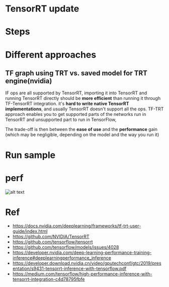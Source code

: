 # TensorRT update
# Steps

# Different approaches
## TF graph using TRT vs. saved model for TRT engine(nvidia)
IF ops are all supported by TensorRT, importing it into TensorRT and running TensorRT directly should be **more efficient** than running it through TF-TensorRT integration. it's **hard to write native TensorRT implementations**, and usually TensorRT doesn't support all the ops. TF-TRT approach enables you to get supported parts of the networks run in TensorRT and unsupported part to run in TensorFlow,

The trade-off is then between the **ease of use** and the **performance** gain (which may be negligible, depending on the model and the way you run it)

# Run sample

# perf
![alt text](https://im0-tub-com.yandex.net/i?id=841ba9d9b7007fbd51d6fc462d2ee241&n=13 "bench")

# Ref
- https://docs.nvidia.com/deeplearning/frameworks/tf-trt-user-guide/index.html 
- https://github.com/NVIDIA/TensorRT  
- https://github.com/tensorflow/tensorrt 
- https://github.com/tensorflow/models/issues/4028 
- https://developer.nvidia.com/deep-learning-performance-training-inference#deeplearningperformance_inference  
- https://developer.download.nvidia.cn/video/gputechconf/gtc/2019/presentation/s9431-tensorrt-inference-with-tensorflow.pdf 
- https://medium.com/tensorflow/high-performance-inference-with-tensorrt-integration-c4d78795fbfe 

